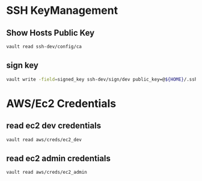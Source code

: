 # SSH KeyManagement
## Show Hosts Public Key
```bash
vault read ssh-dev/config/ca
```

## sign key
```bash
vault write -field=signed_key ssh-dev/sign/dev public_key=@${HOME}/.ssh/id_rsa.pub
```

# AWS/Ec2 Credentials
## read ec2 dev credentials
```bash
vault read aws/creds/ec2_dev
```

## read ec2 admin credentials
```bash
vault read aws/creds/ec2_admin
```
